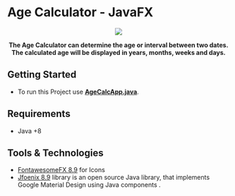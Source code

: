 # Age Calculator - JavaFX

<div align="center">
<img src="screenshots/app.png">
 <strong><p> The Age Calculator can determine the age or interval between two dates. The calculated age will be displayed in years, months, weeks and days. </p></strong>
</div>

## Getting Started

- To run this Project use **[AgeCalcApp.java](/src/age/calculator/main/AgeCalcApp.java)**.


## Requirements
* Java +8


## Tools & Technologies

- [FontawesomeFX 8.9](https://bitbucket.org/Jerady/fontawesomefx/src/master/) for Icons
- [Jfoenix 8.9](http://www.jfoenix.com/) library is an open source Java library, that implements Google Material Design using Java components .

